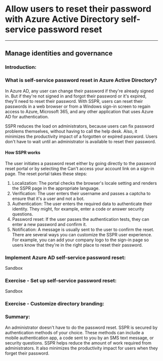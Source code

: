 # Allow users to reset their password with Azure Active Directory self-service password reset
___

## Manage identities and governance

### Introduction: 

### What is self-service password reset in Azure Active Directory? 

In Azure AD, any user can change their password if they're already signed in. But if they're not signed in and forgot their password or it's expired, they'll need to reset their password. With SSPR, users can reset their passwords in a web browser or from a Windows sign-in screen to regain access to Azure, Microsoft 365, and any other application that uses Azure AD for authentication.

SSPR reduces the load on administrators, because users can fix password problems themselves, without having to call the help desk. Also, it minimizes the productivity impact of a forgotten or expired password. Users don't have to wait until an administrator is available to reset their password.

#### How SSPR works
The user initiates a password reset either by going directly to the password reset portal or by selecting the Can't access your account link on a sign-in page. The reset portal takes these steps:
1. Localization: The portal checks the browser's locale setting and renders the SSPR page in the appropriate language.
2. Verification: The user enters their username and passes a captcha to ensure that it's a user and not a bot.
3. Authentication: The user enters the required data to authenticate their identity. They might, for example, enter a code or answer security questions.
4. Password reset: If the user passes the authentication tests, they can enter a new password and confirm it.
5. Notification: A message is usually sent to the user to confirm the reset.
There are several ways you can customize the SSPR user experience. For example, you can add your company logo to the sign-in page so users know that they're in the right place to reset their password.

### Implement Azure AD self-service password reset: 

Sandbox

### Exercise - Set up self-service password reset: 
Sandbox

### Exercise - Customize directory branding: 

### Summary: 


An administrator doesn't have to do the password reset. SSPR is secured by authentication methods of your choice. These methods can include a mobile authentication app, a code sent to you by an SMS text message, or security questions.
SSPR helps reduce the amount of work required from administrators. It also minimizes the productivity impact for users when they forget their password.